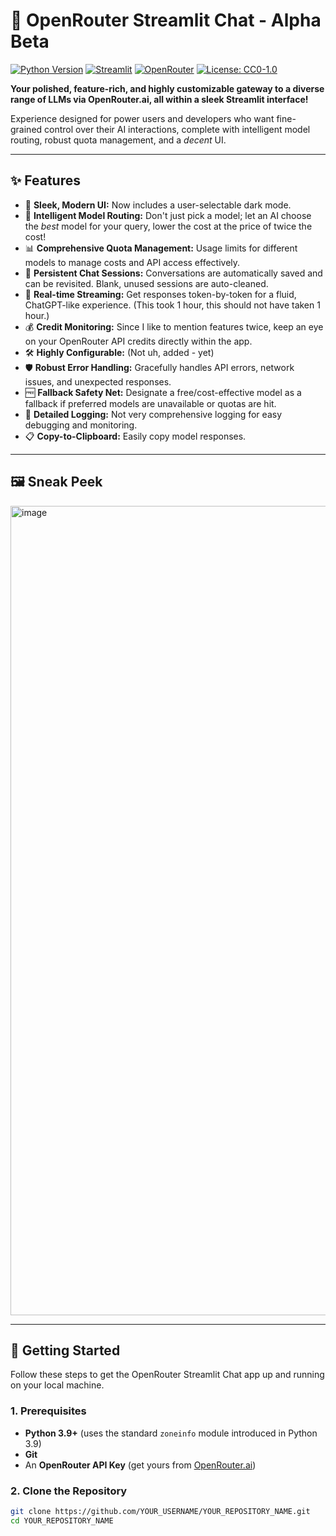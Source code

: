# 🚀 OpenRouter Streamlit Chat - Alpha Beta

[![Python Version](https://img.shields.io/badge/python-3.9+-blue.svg)](https://www.python.org/)
[![Streamlit](https://img.shields.io/badge/Streamlit-1.25%2B-FF4B4B.svg)](https://streamlit.io)
[![OpenRouter](https://img.shields.io/badge/API-OpenRouter-7A49FF.svg)](https://openrouter.ai)
[![License: CC0-1.0](https://img.shields.io/badge/License-CC0_1.0-lightgrey.svg)](http://creativecommons.org/publicdomain/zero/1.0/) <!-- Add a LICENSE file -->

**Your polished, feature-rich, and highly customizable gateway to a diverse range of LLMs via OpenRouter.ai, all within a sleek Streamlit interface!**

Experience designed for power users and developers who want fine-grained control over their AI interactions, complete with intelligent model routing, robust quota management, and a *decent* UI.

---

## ✨ Features

*   🎨 **Sleek, Modern UI:** Now includes a user-selectable dark mode.
*   🧠 **Intelligent Model Routing:** Don't just pick a model; let an AI choose the *best* model for your query, lower the cost at the price of twice the cost!
*   📊 **Comprehensive Quota Management:** Usage limits for different models to manage costs and API access effectively.
*   💾 **Persistent Chat Sessions:** Conversations are automatically saved and can be revisited. Blank, unused sessions are auto-cleaned.
*   🔄 **Real-time Streaming:** Get responses token-by-token for a fluid, ChatGPT-like experience. (This took 1 hour, this should not have taken 1 hour.)
*   💰 **Credit Monitoring:** Since I like to mention features twice, keep an eye on your OpenRouter API credits directly within the app.
*   🛠️ **Highly Configurable:** (Not uh, added - yet)
*   🛡️ **Robust Error Handling:** Gracefully handles API errors, network issues, and unexpected responses.
*   🆓 **Fallback Safety Net:** Designate a free/cost-effective model as a fallback if preferred models are unavailable or quotas are hit.
*   📝 **Detailed Logging:** Not very comprehensive logging for easy debugging and monitoring.
*   📋 **Copy-to-Clipboard:** Easily copy model responses.
---

## 🖼️ Sneak Peek

<img width="1295" alt="image" src="https://github.com/user-attachments/assets/25362495-05fe-48aa-98ec-126cc5c3402f" />

---

## 🚀 Getting Started

Follow these steps to get the OpenRouter Streamlit Chat app up and running on your local machine.

### 1. Prerequisites

*   **Python 3.9+** (uses the standard `zoneinfo` module introduced in Python 3.9)
*   **Git**
*   An **OpenRouter API Key** (get yours from [OpenRouter.ai](https://openrouter.ai/keys))

### 2. Clone the Repository

```bash
git clone https://github.com/YOUR_USERNAME/YOUR_REPOSITORY_NAME.git
cd YOUR_REPOSITORY_NAME

